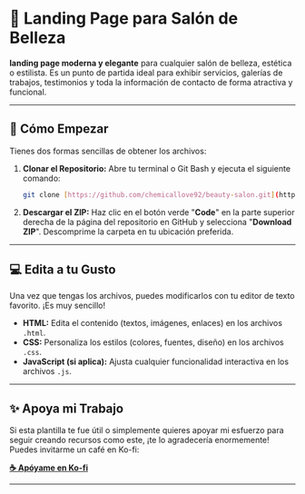 # 💅 Landing Page para Salón de Belleza

**landing page moderna y elegante** para cualquier salón de belleza, estética o estilista. Es un punto de partida ideal para exhibir servicios, galerías de trabajos, testimonios y toda la información de contacto de forma atractiva y funcional.

---

## 🚀 Cómo Empezar

Tienes dos formas sencillas de obtener los archivos:

1.  **Clonar el Repositorio:**
    Abre tu terminal o Git Bash y ejecuta el siguiente comando:
    ```bash
    git clone [https://github.com/chemicallove92/beauty-salon.git](https://github.com/chemicallove92/beauty-salon.git)
    ```

2.  **Descargar el ZIP:**
    Haz clic en el botón verde "**Code**" en la parte superior derecha de la página del repositorio en GitHub y selecciona "**Download ZIP**". Descomprime la carpeta en tu ubicación preferida.

---

## 💻 Edita a tu Gusto

Una vez que tengas los archivos, puedes modificarlos con tu editor de texto favorito. ¡Es muy sencillo!

* **HTML:** Edita el contenido (textos, imágenes, enlaces) en los archivos `.html`.
* **CSS:** Personaliza los estilos (colores, fuentes, diseño) en los archivos `.css`.
* **JavaScript (si aplica):** Ajusta cualquier funcionalidad interactiva en los archivos `.js`.

---

## ✨ Apoya mi Trabajo

Si esta plantilla te fue útil o simplemente quieres apoyar mi esfuerzo para seguir creando recursos como este, ¡te lo agradecería enormemente! Puedes invitarme un café en Ko-fi:

**[☕ Apóyame en Ko-fi](https://ko-fi.com/igs92)**

---
